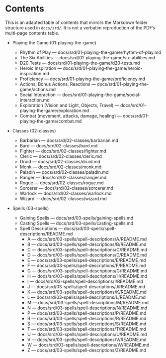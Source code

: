 <!-- Source: Adapted from docs/srd/SRD_CC_v5.2.1.pdf pp.2–3; reorganized to match this Markdown hierarchy. -->

# Contents

This is an adapted table of contents that mirrors the Markdown folder structure used in `docs/srd/`. It is not a verbatim reproduction of the PDF’s multi-page contents table.

- Playing the Game (01-playing-the-game)
  - Rhythm of Play — docs/srd/01-playing-the-game/rhythm-of-play.md
  - The Six Abilities — docs/srd/01-playing-the-game/six-abilities.md
  - D20 Tests — docs/srd/01-playing-the-game/d20-tests.md
  - Heroic Inspiration — docs/srd/01-playing-the-game/heroic-inspiration.md
  - Proficiency — docs/srd/01-playing-the-game/proficiency.md
  - Actions; Bonus Actions; Reactions — docs/srd/01-playing-the-game/actions.md
  - Social Interaction — docs/srd/01-playing-the-game/social-interaction.md
  - Exploration (Vision and Light, Objects, Travel) — docs/srd/01-playing-the-game/exploration.md
  - Combat (movement, attacks, damage, healing) — docs/srd/01-playing-the-game/combat.md

- Classes (02-classes)
  - Barbarian — docs/srd/02-classes/barbarian.md
  - Bard — docs/srd/02-classes/bard.md
  - Fighter — docs/srd/02-classes/fighter.md
  - Cleric — docs/srd/02-classes/cleric.md
  - Druid — docs/srd/02-classes/druid.md
  - Monk — docs/srd/02-classes/monk.md
  - Paladin — docs/srd/02-classes/paladin.md
  - Ranger — docs/srd/02-classes/ranger.md
  - Rogue — docs/srd/02-classes/rogue.md
  - Sorcerer — docs/srd/02-classes/sorcerer.md
  - Warlock — docs/srd/02-classes/warlock.md
  - Wizard — docs/srd/02-classes/wizard.md

- Spells (03-spells)
  - Gaining Spells — docs/srd/03-spells/gaining-spells.md
  - Casting Spells — docs/srd/03-spells/casting-spells.md
  - Spell Descriptions — docs/srd/03-spells/spell-descriptions/README.md
    - A — docs/srd/03-spells/spell-descriptions/A/README.md
    - B — docs/srd/03-spells/spell-descriptions/B/README.md
    - C — docs/srd/03-spells/spell-descriptions/C/README.md
    - D — docs/srd/03-spells/spell-descriptions/D/README.md
    - E — docs/srd/03-spells/spell-descriptions/E/README.md
    - F — docs/srd/03-spells/spell-descriptions/F/README.md
    - G — docs/srd/03-spells/spell-descriptions/G/README.md
    - H — docs/srd/03-spells/spell-descriptions/H/README.md
    - I — docs/srd/03-spells/spell-descriptions/I/README.md
    - J — docs/srd/03-spells/spell-descriptions/J/README.md
    - K — docs/srd/03-spells/spell-descriptions/K/README.md
    - L — docs/srd/03-spells/spell-descriptions/L/README.md
    - M — docs/srd/03-spells/spell-descriptions/M/README.md
    - N — docs/srd/03-spells/spell-descriptions/N/README.md
    - P — docs/srd/03-spells/spell-descriptions/P/README.md
    - R — docs/srd/03-spells/spell-descriptions/R/README.md
    - S — docs/srd/03-spells/spell-descriptions/S/README.md
    - T — docs/srd/03-spells/spell-descriptions/T/README.md
    - U — docs/srd/03-spells/spell-descriptions/U/README.md
    - V — docs/srd/03-spells/spell-descriptions/V/README.md
    - W — docs/srd/03-spells/spell-descriptions/W/README.md
    - Z — docs/srd/03-spells/spell-descriptions/Z/README.md
